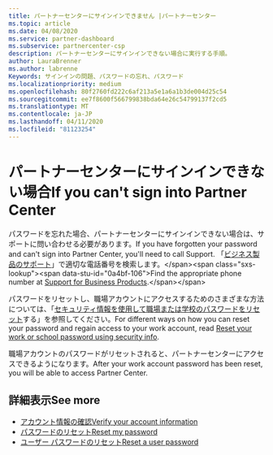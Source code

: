 ```yaml
---
title: パートナーセンターにサインインできません |パートナーセンター
ms.topic: article
ms.date: 04/08/2020
ms.service: partner-dashboard
ms.subservice: partnercenter-csp
description: パートナーセンターにサインインできない場合に実行する手順。
author: LauraBrenner
ms.author: labrenne
Keywords: サインインの問題、パスワードの忘れ、パスワード
ms.localizationpriority: medium
ms.openlocfilehash: 80f2760fd222c6af213a5e1a6a1b3de004d25c54
ms.sourcegitcommit: ee7f8600f566799838bda64e26c54799137f2cd5
ms.translationtype: MT
ms.contentlocale: ja-JP
ms.lasthandoff: 04/11/2020
ms.locfileid: "81123254"
---
```

# <a name="if-you-cant-sign-into-partner-center"></a><span data-ttu-id="0a4bf-104">パートナーセンターにサインインできない場合</span><span class="sxs-lookup"><span data-stu-id="0a4bf-104">If you can't sign into Partner Center</span></span>

<span data-ttu-id="0a4bf-105">パスワードを忘れた場合、パートナーセンターにサインインできない場合は、サポートに問い合わせる必要があります。</span><span class="sxs-lookup"><span data-stu-id="0a4bf-105">If you have forgotten your password and can't sign into Partner Center, you'll need to call Support.</span></span> <span data-ttu-id="0a4bf-106">「[ビジネス製品のサポート](https://docs.microsoft.com/microsoft-365/admin/contact-support-for-business-products?view=o365-worldwide&tabs=phone#ID0EAADAAA=Phone_support_)」で適切な電話番号を検索します。</span><span class="sxs-lookup"><span data-stu-id="0a4bf-106">Find the appropriate phone number at [Support for Business Products](https://docs.microsoft.com/microsoft-365/admin/contact-support-for-business-products?view=o365-worldwide&tabs=phone#ID0EAADAAA=Phone_support_).</span></span> 

<span data-ttu-id="0a4bf-107">パスワードをリセットし、職場アカウントにアクセスするためのさまざまな方法については、「[セキュリティ情報を使用して職場または学校のパスワードをリセット](https://docs.microsoft.com/azure/active-directory/user-help/active-directory-passwords-update-your-own-password#how-to-change-your-password)する」を参照してください。</span><span class="sxs-lookup"><span data-stu-id="0a4bf-107">For different ways on how you can reset your password and regain access to your work account, read [Reset your work or school password using security info](https://docs.microsoft.com/azure/active-directory/user-help/active-directory-passwords-update-your-own-password#how-to-change-your-password).</span></span>

<span data-ttu-id="0a4bf-108">職場アカウントのパスワードがリセットされると、パートナーセンターにアクセスできるようになります。</span><span class="sxs-lookup"><span data-stu-id="0a4bf-108">After your work account password has been reset, you will be able to access Partner Center.</span></span> 

## <a name="see-more"></a><span data-ttu-id="0a4bf-109">詳細表示</span><span class="sxs-lookup"><span data-stu-id="0a4bf-109">See more</span></span>

- [<span data-ttu-id="0a4bf-110">アカウント情報の確認</span><span class="sxs-lookup"><span data-stu-id="0a4bf-110">Verify your account information</span></span>](verification-responses.md)
- [<span data-ttu-id="0a4bf-111">パスワードのリセット</span><span class="sxs-lookup"><span data-stu-id="0a4bf-111">Reset my password</span></span>](reset-my-pasword.md)
- [<span data-ttu-id="0a4bf-112">ユーザー パスワードのリセット</span><span class="sxs-lookup"><span data-stu-id="0a4bf-112">Reset a user password</span></span>](reset-a-user-password.md)

